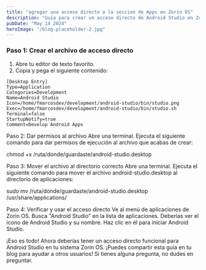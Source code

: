```yaml
---
title: "agregar una acceso directo a la seccion de Apps en Zorin OS"
description: "Guía para crear un acceso directo de Android Studio en Zorin OS"
pubDate: "May 14 2024"
heroImage: "/blog-placeholder-2.jpg"
---
```


### Paso 1: Crear el archivo de acceso directo

1. Abre tu editor de texto favorito.
2. Copia y pega el siguiente contenido:

```plaintext
[Desktop Entry]
Type=Application
Categories=Development
Name=Android Studio
Icon=/home/fmarcosdev/development/android-studio/bin/studio.png
Exec=/home/fmarcosdev/development/android-studio/bin/studio.sh
Terminal=false
StartupNotify=true
Comment=Develop Android Apps
```

Paso 2: Dar permisos al archivo
Abre una terminal.
Ejecuta el siguiente comando para dar permisos de ejecución al archivo que acabas de crear:

chmod +x /ruta/donde/guardaste/android-studio.desktop

Paso 3: Mover el archivo al directorio correcto
Abre una terminal.
Ejecuta el siguiente comando para mover el archivo android-studio.desktop al directorio de aplicaciones:

sudo mv /ruta/donde/guardaste/android-studio.desktop /usr/share/applications/

Paso 4: Verificar y usar el acceso directo
Ve al menú de aplicaciones de Zorin OS.
Busca "Android Studio" en la lista de aplicaciones. Deberías ver el icono de Android Studio y su nombre.
Haz clic en él para iniciar Android Studio.

¡Eso es todo! Ahora deberías tener un acceso directo funcional para Android Studio en tu sistema Zorin OS. ¡Puedes compartir esta guía en tu blog para ayudar a otros usuarios! Si tienes alguna pregunta, no dudes en preguntar.
